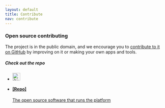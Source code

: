 ```yaml
---
layout: default
title: Contribute
nav: contribute
---
```

### Open source contributing

The project is in the public domain, and we encourage you to [contribute to it on GitHub](https://github.com/uscensusbureau/citysdk) by improving on it or making your own apps and tools.

##### Check out the repo

<ul class="repo-list no-padding">
  <li class="list-icon">
    <p class="image-wrap">
      <img src="http://usg-website-templates.github.io/developer-hub/static/img/octocat.png" width="25px" title="Github">
    </p>
  </li>
  <li>
    <a href="https://github.com/uscensusbureau/citysdk">
      <h4>[Repo]</h4>
      <p>The open source software that runs the platform</p>
    </a>
  </li>
</ul>
<body id="contribute"></body>
